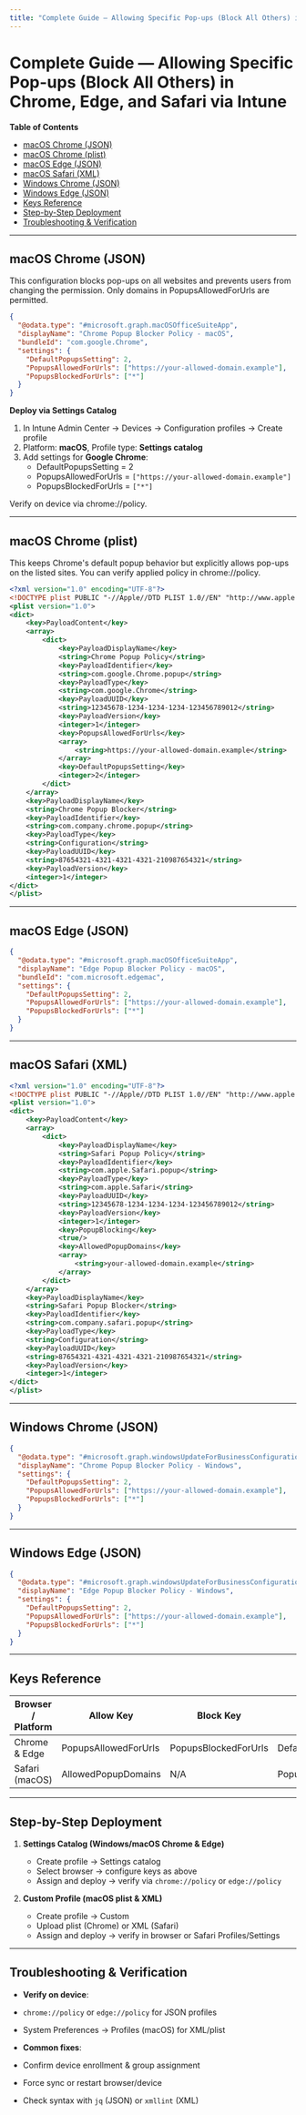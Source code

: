 ```yaml
---
title: "Complete Guide — Allowing Specific Pop-ups (Block All Others) in Chrome, Edge, and Safari via Intune"
---
```

# Complete Guide — Allowing Specific Pop-ups (Block All Others) in Chrome, Edge, and Safari via Intune

**Table of Contents**

- [macOS Chrome (JSON)](#macos-chrome-json)
- [macOS Chrome (plist)](#macos-chrome-plist)
- [macOS Edge (JSON)](#macos-edge-json)
- [macOS Safari (XML)](#macos-safari-xml)
- [Windows Chrome (JSON)](#windows-chrome-json)
- [Windows Edge (JSON)](#windows-edge-json)
- [Keys Reference](#keys-reference)
- [Step-by-Step Deployment](#step-by-step-deployment)
- [Troubleshooting & Verification](#troubleshooting--verification)

---

## macOS Chrome (JSON)

This configuration blocks pop-ups on all websites and prevents users from changing the permission. Only domains in PopupsAllowedForUrls are permitted.

```json
{
  "@odata.type": "#microsoft.graph.macOSOfficeSuiteApp",
  "displayName": "Chrome Popup Blocker Policy - macOS",
  "bundleId": "com.google.Chrome",
  "settings": {
    "DefaultPopupsSetting": 2,
    "PopupsAllowedForUrls": ["https://your-allowed-domain.example"],
    "PopupsBlockedForUrls": ["*"]
  }
}
```

**Deploy via Settings Catalog**

1. In Intune Admin Center → Devices → Configuration profiles → Create profile
2. Platform: **macOS**, Profile type: **Settings catalog**
3. Add settings for **Google Chrome**:
   - DefaultPopupsSetting = 2
   - PopupsAllowedForUrls = `["https://your-allowed-domain.example"]`
   - PopupsBlockedForUrls = `["*"]`

Verify on device via chrome://policy.

---

## macOS Chrome (plist)

This keeps Chrome's default popup behavior but explicitly allows pop-ups on the listed sites. You can verify applied policy in chrome://policy.

```xml
<?xml version="1.0" encoding="UTF-8"?>
<!DOCTYPE plist PUBLIC "-//Apple//DTD PLIST 1.0//EN" "http://www.apple.com/DTDs/PropertyList-1.0.dtd">
<plist version="1.0">
<dict>
    <key>PayloadContent</key>
    <array>
        <dict>
            <key>PayloadDisplayName</key>
            <string>Chrome Popup Policy</string>
            <key>PayloadIdentifier</key>
            <string>com.google.Chrome.popup</string>
            <key>PayloadType</key>
            <string>com.google.Chrome</string>
            <key>PayloadUUID</key>
            <string>12345678-1234-1234-1234-123456789012</string>
            <key>PayloadVersion</key>
            <integer>1</integer>
            <key>PopupsAllowedForUrls</key>
            <array>
                <string>https://your-allowed-domain.example</string>
            </array>
            <key>DefaultPopupsSetting</key>
            <integer>2</integer>
        </dict>
    </array>
    <key>PayloadDisplayName</key>
    <string>Chrome Popup Blocker</string>
    <key>PayloadIdentifier</key>
    <string>com.company.chrome.popup</string>
    <key>PayloadType</key>
    <string>Configuration</string>
    <key>PayloadUUID</key>
    <string>87654321-4321-4321-4321-210987654321</string>
    <key>PayloadVersion</key>
    <integer>1</integer>
</dict>
</plist>
```

---

## macOS Edge (JSON)

```json
{
  "@odata.type": "#microsoft.graph.macOSOfficeSuiteApp",
  "displayName": "Edge Popup Blocker Policy - macOS",
  "bundleId": "com.microsoft.edgemac",
  "settings": {
    "DefaultPopupsSetting": 2,
    "PopupsAllowedForUrls": ["https://your-allowed-domain.example"],
    "PopupsBlockedForUrls": ["*"]
  }
}
```

---

## macOS Safari (XML)

```xml
<?xml version="1.0" encoding="UTF-8"?>
<!DOCTYPE plist PUBLIC "-//Apple//DTD PLIST 1.0//EN" "http://www.apple.com/DTDs/PropertyList-1.0.dtd">
<plist version="1.0">
<dict>
    <key>PayloadContent</key>
    <array>
        <dict>
            <key>PayloadDisplayName</key>
            <string>Safari Popup Policy</string>
            <key>PayloadIdentifier</key>
            <string>com.apple.Safari.popup</string>
            <key>PayloadType</key>
            <string>com.apple.Safari</string>
            <key>PayloadUUID</key>
            <string>12345678-1234-1234-1234-123456789012</string>
            <key>PayloadVersion</key>
            <integer>1</integer>
            <key>PopupBlocking</key>
            <true/>
            <key>AllowedPopupDomains</key>
            <array>
                <string>your-allowed-domain.example</string>
            </array>
        </dict>
    </array>
    <key>PayloadDisplayName</key>
    <string>Safari Popup Blocker</string>
    <key>PayloadIdentifier</key>
    <string>com.company.safari.popup</string>
    <key>PayloadType</key>
    <string>Configuration</string>
    <key>PayloadUUID</key>
    <string>87654321-4321-4321-4321-210987654321</string>
    <key>PayloadVersion</key>
    <integer>1</integer>
</dict>
</plist>
```

---

## Windows Chrome (JSON)

```json
{
  "@odata.type": "#microsoft.graph.windowsUpdateForBusinessConfiguration",
  "displayName": "Chrome Popup Blocker Policy - Windows",
  "settings": {
    "DefaultPopupsSetting": 2,
    "PopupsAllowedForUrls": ["https://your-allowed-domain.example"],
    "PopupsBlockedForUrls": ["*"]
  }
}
```

---

## Windows Edge (JSON)

```json
{
  "@odata.type": "#microsoft.graph.windowsUpdateForBusinessConfiguration",
  "displayName": "Edge Popup Blocker Policy - Windows",
  "settings": {
    "DefaultPopupsSetting": 2,
    "PopupsAllowedForUrls": ["https://your-allowed-domain.example"],
    "PopupsBlockedForUrls": ["*"]
  }
}
```

---

## Keys Reference

| Browser / Platform | Allow Key               | Block Key               | Default Key            |
|--------------------|-------------------------|-------------------------|------------------------|
| Chrome & Edge      | PopupsAllowedForUrls    | PopupsBlockedForUrls    | DefaultPopupsSetting   |
| Safari (macOS)     | AllowedPopupDomains     | N/A                     | PopupBlocking          |

---

## Step-by-Step Deployment

1. **Settings Catalog (Windows/macOS Chrome & Edge)**
   - Create profile → Settings catalog
   - Select browser → configure keys as above
   - Assign and deploy → verify via `chrome://policy` or `edge://policy`

2. **Custom Profile (macOS plist & XML)**
   - Create profile → Custom
   - Upload plist (Chrome) or XML (Safari)
   - Assign and deploy → verify in browser or Safari Profiles/Settings

---

## Troubleshooting & Verification

- **Verify on device**:
- `chrome://policy` or `edge://policy` for JSON profiles
- System Preferences → Profiles (macOS) for XML/plist

- **Common fixes**:
- Confirm device enrollment & group assignment
- Force sync or restart browser/device
- Check syntax with `jq` (JSON) or `xmllint` (XML)
